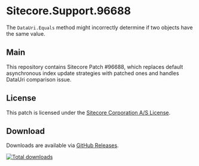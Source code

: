 # Sitecore.Support.96688
The `DataUri.Equals` method might incorrectly determine if two objects have the same value.

## Main

This repository contains Sitecore Patch #96688, which replaces default asynchronous index update strategies with patched ones and handles DataUri comparison issue.

## License

This patch is licensed under the [Sitecore Corporation A/S License](./LICENSE).

## Download

Downloads are available via [GitHub Releases](https://github.com/SitecoreSupport/Sitecore.Support.96688/releases).

[![Total downloads](https://img.shields.io/github/downloads/SitecoreSupport/Sitecore.Support.96688/total.svg)](https://github.com/SitecoreSupport/Sitecore.Support.96688/releases)

